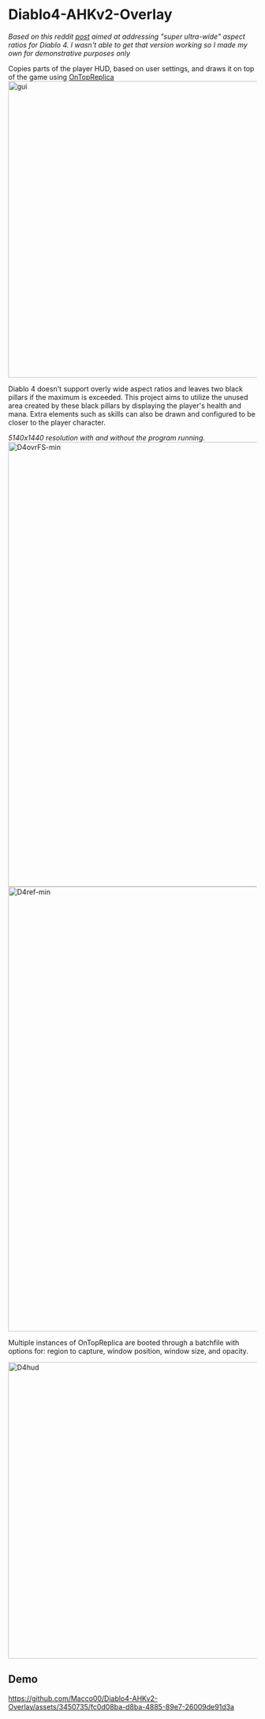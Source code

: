 # Diablo4-AHKv2-Overlay
*Based on this reddit [post](https://www.reddit.com/r/ultrawidemasterrace/comments/142tdxh/diablo_iv_set_up_as_blizzard_does_not_support_329/) aimed at addressing "super ultra-wide" aspect ratios for Diablo 4. I wasn't able to get that version working so I made my own for demonstrative purposes only*

Copies parts of the player HUD, based on user settings, and draws it on top of the game using [OnTopReplica](https://github.com/LorenzCK/OnTopReplica)
<img src="https://github.com/Macco00/Diablo4-AHKv2-Overlay/assets/3450735/1ee1b118-69a3-45be-a221-841ad8623b2f" alt="gui" width="600"/>

Diablo 4 doesn't support overly wide aspect ratios and leaves two black pillars if the maximum is exceeded. This project aims to utilize the unused area created by these black pillars by displaying the player's health and mana. Extra elements such as skills can also be drawn and configured to be closer to the player character.

*5140x1440 resolution with and without the program running.*
<img src="https://github.com/Macco00/Diablo4-AHKv2-Overlay/assets/3450735/cb7a0576-ef2d-41a9-92e9-82d809b27a3d" alt="D4ovrFS-min" width="900"/>
<img src="https://github.com/Macco00/Diablo4-AHKv2-Overlay/assets/3450735/75f37b48-f6a8-4252-b748-87d93c413cfa" alt="D4ref-min" width="900"/>


Multiple instances of OnTopReplica are booted through a batchfile with options for: region to capture, window position, window size, and opacity.

<img src="https://github.com/Macco00/Diablo4-AHKv2-Overlay/assets/3450735/d7e133bb-e481-4326-9196-e15d540afa66" alt="D4hud" width="600"/>

## Demo
https://github.com/Macco00/Diablo4-AHKv2-Overlay/assets/3450735/fc0d08ba-d8ba-4885-89e7-26009de91d3a

